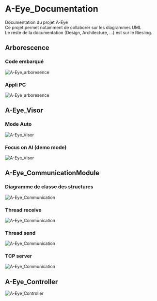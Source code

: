 # A-Eye_Documentation
Documentation du projet A-Eye  
Ce projet permet notamment de collaborer sur les diagrammes UML  
Le reste de la documentation (Design, Architecture, ...) est sur le Riesling.  

## Arborescence
### Code embarqué
![A-Eye_arboresence](/out/plantuml/A-Eye_arboresence/arbo_zybo.png) 
### Appli PC
![A-Eye_arboresence](/out/plantuml/A-Eye_arboresence/arbo_PC.png) 

## A-Eye_Visor
### Mode Auto
![A-Eye_Visor](/out/plantuml/A-Eye_Visor/Sequence_mode_auto.png)  
### Focus on AI (demo mode)
![A-Eye_Visor](/out/plantuml/A-Eye_Visor/Sequence_IA.png)

## A-Eye_CommunicationModule
### Diagramme de classe des structures
![A-Eye_Communication](/out/plantuml/A-Eye_Communication/Communication_structures.png)
### Thread receive
![A-Eye_Communication](/out/plantuml/A-Eye_Communication/thr_tcp_rcv.png)  
### Thread send
![A-Eye_Communication](/out/plantuml/A-Eye_Communication/thr_tcp_send.png)
### TCP server
![A-Eye_Communication](/out/plantuml/A-Eye_Communication/tcp_server.png)


## A-Eye_Controller
![A-Eye_Controller](/out/plantuml/A-Eye_Controller/A-Eye_Controller_sequence_diagram.png)

